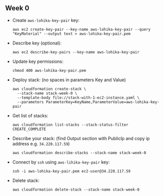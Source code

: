## Week 0

-  Create `aws-lohika-key-pair` key:
    ```
    aws ec2 create-key-pair --key-name aws-lohika-key-pair --query "KeyMaterial" --output text > aws-lohika-key-pair.pem
    ```
- Describe key (optional):
    ```
    aws ec2 describe-key-pairs --key-name aws-lohika-key-pair
    ```
- Update key permissions:
    ```
    chmod 400 aws-lohika-key-pair.pem
    ```
- Deploy stack: (no spaces in parameters Key and Value)
  ```
  aws cloudformation create-stack \
    --stack-name stack-week-0 \
    --template-body file://stack-with-1-ec2-instance.yaml \
    --parameters ParameterKey=KeyName,ParameterValue=aws-lohika-key-pair
  ```
- Get list of stacks:
    ```
    aws cloudformation list-stacks --stack-status-filter CREATE_COMPLETE
    ```
- Describe your stack: (find Output section with PublicIp and copy ip address e.g. `34.220.117.59`)
    ```
    aws cloudformation describe-stacks --stack-name stack-week-0
    ```
- Connect by `ssh` using `aws-lihika-key-pair` key:
    ```
    ssh -i aws-lohika-key-pair.pem ec2-user@34.220.117.59
    ```
- Delete stack:
    ```
    aws cloudformation delete-stack --stack-name stack-week-0
    ```
